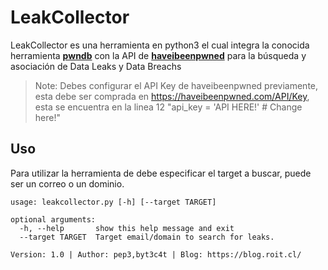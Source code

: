 # **LeakCollector**

LeakCollector es una herramienta en python3 el cual integra la conocida herramienta [**pwndb**](https://github.com/davidtavarez/pwndb) con la API de [**haveibeenpwned**](https://haveibeenpwned.com/API/Key) para la búsqueda y asociación de Data Leaks y Data Breachs

> Note: Debes configurar el API Key de haveibeenpwned previamente, esta debe ser comprada en https://haveibeenpwned.com/API/Key, esta se encuentra en la linea 12 "api_key     =   'API HERE!' # Change here!"

## **Uso**

Para utilizar la herramienta de debe especificar el target a buscar, puede ser un correo o un dominio.

```python3
usage: leakcollector.py [-h] [--target TARGET]

optional arguments:
  -h, --help       show this help message and exit
  --target TARGET  Target email/domain to search for leaks.

Version: 1.0 | Author: pep3,byt3c4t | Blog: https://blog.roit.cl/
```
